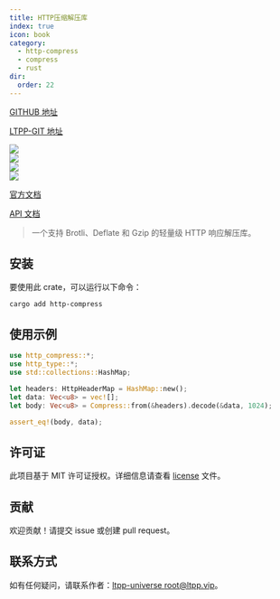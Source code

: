 ```yaml
---
title: HTTP压缩解压库
index: true
icon: book
category:
  - http-compress
  - compress
  - rust
dir:
  order: 22
---
```


[GITHUB 地址](https://github.com/ltpp-universe/http-compress)

[LTPP-GIT 地址](https://git.ltpp.vip/root/http-compress)

<Share colorful />
<Catalog />

[![](https://img.shields.io/crates/v/http-compress.svg)](https://crates.io/crates/http-compress)<br>
[![](https://docs.rs/http-compress/badge.svg)](https://docs.rs/http-compress)<br>
[![](https://img.shields.io/crates/l/http-compress.svg)](./license)<br>
[![](https://github.com/ltpp-universe/http-compress/workflows/Rust/badge.svg)](https://github.com/ltpp-universe/http-compress/actions?query=workflow:Rust)

[官方文档](https://docs.ltpp.vip/HTTP-COMPRESS/)

[API 文档](https://docs.rs/http-compress/latest/http_compress/)

> 一个支持 Brotli、Deflate 和 Gzip 的轻量级 HTTP 响应解压库。

## 安装

要使用此 crate，可以运行以下命令：

```shell
cargo add http-compress
```

## 使用示例

```rust
use http_compress::*;
use http_type::*;
use std::collections::HashMap;

let headers: HttpHeaderMap = HashMap::new();
let data: Vec<u8> = vec![];
let body: Vec<u8> = Compress::from(&headers).decode(&data, 1024);

assert_eq!(body, data);
```

## 许可证

此项目基于 MIT 许可证授权。详细信息请查看 [license](license) 文件。

## 贡献

欢迎贡献！请提交 issue 或创建 pull request。

## 联系方式

如有任何疑问，请联系作者：[ltpp-universe <root@ltpp.vip>](mailto:root@ltpp.vip)。
